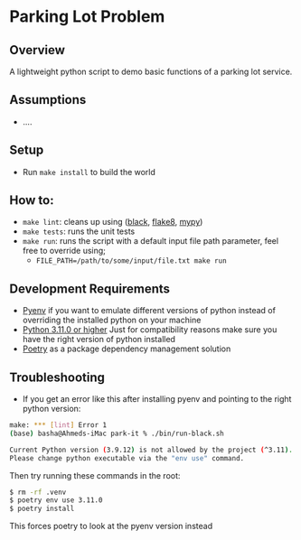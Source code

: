 Parking Lot Problem
===================

Overview
--------
A lightweight python script to demo basic functions of a parking lot service.

Assumptions
-----------

* ....

Setup
-----
* Run `make install` to build the world

How to:
-------
* `make lint`: cleans up using ([black](https://pypi.org/project/black/), [flake8](https://pypi.org/project/flake8/), [mypy](https://pypi.org/project/mypy/))
* `make tests`: runs the unit tests
* `make run`: runs the script with a default input file path parameter, feel free to override using;
  - `FILE_PATH=/path/to/some/input/file.txt make run`

Development Requirements
------------------------

* [Pyenv](https://github.com/pyenv/pyenv) if you want to emulate different versions of python instead of overriding the installed python on your machine
* [Python 3.11.0 or higher](https://www.python.org/downloads/release/python-3100/) Just for compatibility reasons make sure you have the right version of python installed
* [Poetry](https://python-poetry.org/) as a package dependency management solution

Troubleshooting
---------------

* If you get an error like this after installing pyenv and pointing to the right python version:
```bash
make: *** [lint] Error 1
(base) basha@Ahmeds-iMac park-it % ./bin/run-black.sh

Current Python version (3.9.12) is not allowed by the project (^3.11).
Please change python executable via the "env use" command.
```
Then try running these commands in the root:
```bash
$ rm -rf .venv
$ poetry env use 3.11.0
$ poetry install
```
This forces poetry to look at the pyenv version instead